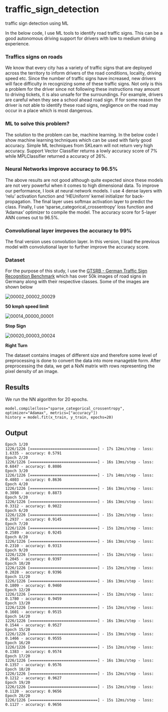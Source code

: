 # traffic_sign_detection
traffic sign detection using ML

In the below code, I use ML tools to identify road traffic signs. This can be a good autonomous driving support for drivers with low to medium driving experience. 

### Traffics signs on roads
We know that every city has a variety of traffic signs that are deployed across the territory to inform drivers of the road conditions, locality, driving speed etc. Since the number of traffic signs have increased, new drivers will face difficulty in recognizing some of these traffic signs. Not only is this a problem for the driver since not following these instructions may amount to driving tickets, it is also unsafe for the surroundings. For example, drivers are careful when they see a school ahead road sign. If for some reason the driver is not able to identify these road signs, negligence on the road may occur in a place which is most dangerous.  

### ML to solve this problem?
The solution to the problem can be, machine learning. In the below code I show machine learning techniques which can be used with fairly good accuracy. 
Simple ML techniques from SKLearn will not return very high accuracy. Support Vector Classifier returns a lowly accuracy score of 7% while MPLClassifier returned a accuracy of 26%. 

### Neural Networks improve accuracy to 96.5%
The above results are not good although quite expected since these models are not very powerful when it comes to high dimensional data.
To improve our performance, I look at neural network models. I use 4 dense layers with ‘relu’ activation function and ‘HEUniform’ kernel initializer for back-propagation. The final layer uses softmax activation layer to predict the class. Finally, I use ‘sparse_categorical_crossentropy’ loss function and ‘Adamax’ optimizer to compile the model. 
The accuracy score for 5-layer ANN comes out to 96.5%.
### Convolutional layer imrpoves the accuracy to 99%

The final version uses convolution layer. In this version, I load the previous model with convolutional layer to further improve the accuracy score. 

### Dataset
For the purpose of this study, I use the [GTSRB - German Traffic Sign Recognition Benchmark](https://www.kaggle.com/datasets/meowmeowmeowmeowmeow/gtsrb-german-traffic-sign) which has over 50k images of road signs in Germany along with their respective classes. Some of the images are shown below 

![00002_00002_00029](https://user-images.githubusercontent.com/114884444/203641247-cfeeea3e-e786-4a31-b741-e4e4808a3620.png)

__50 kmph speed limit__

![00014_00000_00001](https://user-images.githubusercontent.com/114884444/203641404-1f198487-70a7-4048-a255-e87d0e2133f8.png)

__Stop Sign__

![00020_00003_00024](https://user-images.githubusercontent.com/114884444/203641498-f173b7a0-b223-4ba5-b1fc-1d598392c1bc.png)

__Right Turn__

The dataset contains images of different size and therefore some level of preprocessing is done to convert the data into more manageble form. After preprocessing the data, we get a NxN matrix with rows representing the pixel density of an image.

## Results

We run the NN algorithm for 20 epochs.
```
model.compile(loss="sparse_categorical_crossentropy", optimizer="Adamax", metrics=["accuracy"])
history = model.fit(x_train, y_train, epochs=20)
```
## Output
```
Epoch 1/20
1226/1226 [==============================] - 17s 12ms/step - loss: 1.6335 - accuracy: 0.5791
Epoch 2/20
1226/1226 [==============================] - 16s 13ms/step - loss: 0.6847 - accuracy: 0.8086
Epoch 3/20
1226/1226 [==============================] - 17s 14ms/step - loss: 0.4803 - accuracy: 0.8636
Epoch 4/20
1226/1226 [==============================] - 16s 13ms/step - loss: 0.3898 - accuracy: 0.8873
Epoch 5/20
1226/1226 [==============================] - 16s 13ms/step - loss: 0.3312 - accuracy: 0.9022
Epoch 6/20
1226/1226 [==============================] - 15s 12ms/step - loss: 0.2937 - accuracy: 0.9145
Epoch 7/20
1226/1226 [==============================] - 15s 12ms/step - loss: 0.2589 - accuracy: 0.9245
Epoch 8/20
1226/1226 [==============================] - 16s 13ms/step - loss: 0.2310 - accuracy: 0.9313
Epoch 9/20
1226/1226 [==============================] - 15s 12ms/step - loss: 0.2045 - accuracy: 0.9397
Epoch 10/20
1226/1226 [==============================] - 15s 12ms/step - loss: 0.2028 - accuracy: 0.9396
Epoch 11/20
1226/1226 [==============================] - 16s 13ms/step - loss: 0.1809 - accuracy: 0.9460
Epoch 12/20
1226/1226 [==============================] - 15s 12ms/step - loss: 0.1780 - accuracy: 0.9459
Epoch 13/20
1226/1226 [==============================] - 15s 12ms/step - loss: 0.1601 - accuracy: 0.9515
Epoch 14/20
1226/1226 [==============================] - 16s 13ms/step - loss: 0.1544 - accuracy: 0.9527
Epoch 15/20
1226/1226 [==============================] - 15s 13ms/step - loss: 0.1466 - accuracy: 0.9555
Epoch 16/20
1226/1226 [==============================] - 15s 12ms/step - loss: 0.1383 - accuracy: 0.9574
Epoch 17/20
1226/1226 [==============================] - 16s 13ms/step - loss: 0.1357 - accuracy: 0.9576
Epoch 18/20
1226/1226 [==============================] - 15s 12ms/step - loss: 0.1212 - accuracy: 0.9627
Epoch 19/20
1226/1226 [==============================] - 15s 12ms/step - loss: 0.1120 - accuracy: 0.9656
Epoch 20/20
1226/1226 [==============================] - 15s 12ms/step - loss: 0.1127 - accuracy: 0.9656
```
